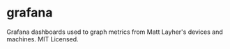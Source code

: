 grafana
=======

Grafana dashboards used to graph metrics from Matt Layher's devices and machines.
MIT Licensed.

